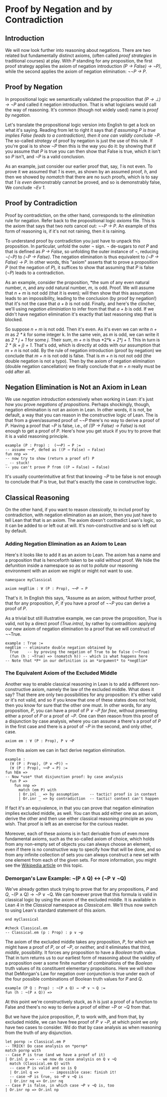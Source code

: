 # Proof by Negation and by Contradiction

<!-- toc -->

## Introduction
We will now look further into reasoning about negations.
There are two related but fundamentally distinct axioms,
(often called *proof strategies* in traditional courses)
at play. With *P* standing for any proposition, the first
proof strategy applies the axiom of negation introduction
*(P → False) → ¬P)*, while the second applies the axiom of
negation elimination: *¬¬P → P*.

## Proof by Negation

In propositional logic we semantically validated the
proposition that *(P → ⊥) → ¬P* and called it negation
introduction. That is what logicians would call the way
of reasoning. It's common (though not widely used) name
is *proof by negation.*

Let's translate the propositional logic version into English
to get a lock on what it's saying. Reading from let to right
it says that *if assuming P is true implies False (leads to
a contradiction), then it one can validly conclude ¬P.* The
so-called *strategy* of proof by negation is just the use
of this rule. If you're goal is to show *¬P* then this is the
way you do it: by showing that if you assume that *P* is true
you can then show that False is true, which it isn't so *P*
isn't, and *¬P* is a valid conclusion.

As an example, just consider our earlier proof that, say,
*1* is not even. To prove it we assumed that *1* is even,
as shown by an assumed proof, *h*, and then we showed by
*nomatch* that there are no such proofs, which is to say
that *1 is even* demonstrably cannot be proved, and so is
demonstrably false, We conclude *¬Ev 1*.

## Proof by Contradiction

Proof by contradiction, on the other hand, corresponds to
the *elimination* rule for negation. Refer back to the
propositional logic *axioms* file. This is the axiom that
says that two *nots* cancel out: *¬¬P → P*. An example of
this form of reasoning is, if it's not not raining, then
it is raining.

To understand proof by contradiction you just have to unpack
this proposition. In particular, unfold the outer *¬* sign.
*¬* de-sugars to *not P* and that is defined as *P → False*,
so unfolding the outer instance of *¬*, reducing *¬(¬P)* to
*(¬P → False)*. The negation elimination is thus equivalent
to *(¬P → False) → P*. In other words, this "axiom" asserts
that to prove a proposition *P* (not the negation of *P*),
it suffices to show that assuming that *P* is false (*¬P*)
leads to a contradiction.

As an example, consider the proposition, *the sum of any
even natural number, *n*, and any odd natural number, *m*,
is odd. Proof. We will assume that *n + m* is not odd (that
it is even); will then show that this assumption leads to
an impossibility, leading to the conclusion (by proof by
negation!) that it's not the case that *a + b* is not odd.
Finally, and here's the clincher, we'll using *negation
eliminiation* to infer from that that *a + b* is odd. If
we didn't have negation elimination it's exactly that last
reasoning step that is blocked.

So suppose *n + m* is not odd. Then it's even. As it's even
we can write *n + m* as *2 \* k* for some integer k. In the
same vein, as *m* is odd, we can write it as *2 * j + 1* for
some *j*. Their sum, *m + n* is thus *2\*k + *2\*j + 1*. This
in turn is *2 * (k + j) + 1*. That's odd, which is directly
at odds with our assumption that *m + n* is not odd. By the
rule of negation introduction (proof by negation) we conclude
that *m + n* is not odd is false. That is *m + n* is not not
odd (the double negation is not a typo). Then by the axiom
of negation elimination (double negation cancellation) we
finally conclude that *m + n* really must be odd after all.

## Negation Elimination is Not an Axiom in Lean

We use *negation introduction* extensively when working in
Lean: it's just how you prove *negations of propositions*.
Perhaps shockingly, though, negation elimination is not an
axiom in Lean. In other words, it is not, be default, a way
that you can reason in the constructive logic of Lean. The
is that from a given/assumed proof of *¬¬P* there's no way
to derive a proof of *P*. Having a proof that *¬P* is false,
i.e., of *((P → False) → False)* is not enough to get a proof
of *P*. Here's how you get stuck if you try to prove that it
is a valid reasoning principle.

```lean
example (P : Prop) :  (¬¬P) → P :=
-- assume ¬¬P, defed as ((P → False) → False)
fun nnp =>
-- now try to show (return a proof of) P
_ -- stuck!
-- you can't prove P from ((P → False) → False)
```

It's usually counterintuitive at first that knowing *¬P*
to be false is not enough to conclude that *P* is true,
but that's exactly the case in constructive logic.

## Classical Reasoning

On the other hand, if you want to reason *classically*, to
includ proof by contradiction, with negation elimination as
an axiom, then you just have to tell Lean that that is an
axiom. The axiom doesn't contradict Lean's logic, so it can
be added to or left out at will. It's non-constructive and
so is left out by default.

### Adding Negation Elimination as an Axiom to Lean

Here's it looks like to add it as an axiom to Lean. The
axiom has a name and a proposition that is henceforth taken
to be valid without proof. We hide the defunition inside a
namespace so as not to *pollute* our reasoning environment
with an axiom we might or might not want to use.

```lean
namespace myClassical

axiom negElim : ∀ (P : Prop), ¬¬P → P
```

That's it. In English this says, "Assume as an axiom,
without further proof, that for any proposition, *P*,
if you have a proof of *¬¬P* you can derive a proof of
*P*.

As a trivial but still illustrative example, we can prove
the proposition, *True* is valid, not by a direct proof
*(True.intro)*, by rather by contradition: applying our
new axiom of negation elimination to a proof that we will
construct of ¬¬True.

```lean
example : True :=
negElim -- eliminate double negation obtained by
  True    -- by proving the negation of True to be false (¬¬True)
  (fun (h : ¬True) => (nomatch h)) -- which is what happens here
-- Note that *P* in our definition is an *argument* to *negElim*
```


### The Equivalent Axiom of the Excluded Middle

Another way to enable classical reasoning in Lean is to
add a different non-constructive axiom, namely the law of
the excluded middle. What does it say? That there are only
two possibilities for any proposition: it's either valid or
it's not valid, and so if you know that one of these states
does *not* hold, then you know for sure that the other one
must. In other words, for any proposition, *P*, you can have
a proof of *P ∨ ¬P* *for free*, without presenting either a
proof of *P* or a proof of *¬P*. One can then reason from
this proof of a disjunction by case analysis, where you can
assume a there's a proof of *P* in the first case and there
is a proof of *¬P* in the second, and only other, case.

```lean
axiom em : ∀ (P : Prop), P ∨ ¬P
```

From this axiom we can in fact derive negation elimination.

```lean
example :
  (∀ (P : Prop), (P ∨ ¬P)) →
  (∀ (P : Prop), ¬¬P → P) :=
fun hEm =>
-- Now *use* that disjunction proof: by case analysis
  fun P =>
    fun nnp =>
      match (em P) with
      | Or.inl _ => by assumption     -- tactic! proof is in context
      | Or.inr _ => by contradiction  -- tactic! context can't happen
```

If fact it's an equivalence, in that you can prove that
negation elimination implies excluded middle, as well. You
can thus add either one as an axiom, derive the other and
then use either classical reasoning principle as you wish.
That proof is left as an exercise for the curious reader.

Moreover, each of these axioms is in fact derivable from
of even more fundamental axioms, such as the so-called
axiom of choice, which holds from any non-empty set of
objects you can always choose an element, even if there
is no constructive way to specify how that will be done,
and so from any infinite collection of sets you can always
construct a new set with one element from each of the given
sets. For more information, you might see the [Wikipedia
article](https://en.wikipedia.org/wiki/Axiom_of_choice)
on this topic.

### Demorgan's Law Example: ¬(P ∧ Q) ↔ (¬P ∨ ¬Q)

We've already gotten stuck trying to prove that for
any propositions, *P* and *Q*, ¬(P ∧ Q) → ¬P ∨ ¬Q.
We can however prove that this formula is valid in
classical logic by using the axiom of the excluded
middle. It is available in Lean 4 in the *Classical*
namespace as *Classical.em*. We'll thus now switch
to using Lean's standard statement of this axiom.
```lean
end myClassical

#check Classical.em
-- Classical.em (p : Prop) : p ∨ ¬p
```

The axiom of the excluded middle takes any
proposition, *P*, for which we might have a
proof of *P*, or of *¬P*, or *neither,* and it
eliminates that third, *middle*, possibility.
It forces any proposition to have a *Boolean*
truth value. That in turn returns us to our
earliest form of reasoning about the validity
of a proposition over a some finite number of
combinations of the *Boolean* truth values of
its constituent elementary propositions. Here
we will show that DeMorgan's Law for negation
over conjunction is true under each of the four
possible combinations of Boolean truth values
for *P* and *Q*.
```lean
example (P Q : Prop) : ¬(P ∧ Q) → ¬P ∨ ¬ Q :=
fun (h : ¬(P ∧ Q)) =>
```
At this point we're constructively stuck, as
*h* is just a proof of a function to False and
there's no way to derive a proof of either ¬P
or ¬Q from that.

But we have the juice proposition, *P*, to
work with, and from that, by excluded middle,
we can have free proof of *P ∨ ¬P*, at which
point we only have two cases to consider. Wd
do that by case analysis as when reasoning
from the truth of any disjunction.
```lean
let pornp := Classical.em P
-- TRICK! Do case analysis on *pornp*
match pornp with
-- Case P is true (and we have a proof of it)
| Or.inl p => -- we now do case analysis on Q ∨ ¬Q
  match (Classical.em Q) with
  -- case P is valid and so is Q
  | Or.inl q => _   -- impossible case: finish it!
  -- case ¬P is true, so ¬P ∨ ¬Q is
  | Or.inr nq => Or.inr nq
-- Case P is false, in which case ¬P ∨ ¬Q is, too
| Or.inr np => Or.inl np
```
